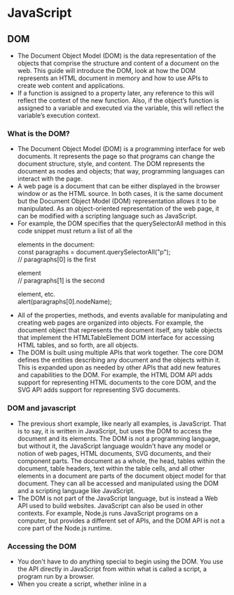 # JavaScript

## DOM

- The Document Object Model (DOM) is the data representation of the objects that comprise the structure and content of a document on the web. This guide will introduce the DOM, look at how the DOM represents an HTML document in memory and how to use APIs to create web content and applications.
-  If a function is assigned to a property later, any reference to this will reflect the context of the new function. Also, if the object’s function is assigned to a variable and executed via the variable, this will reflect the variable’s execution context.

### What is the DOM?
- The Document Object Model (DOM) is a programming interface for web documents. It represents the page so that programs can change the document structure, style, and content. The DOM represents the document as nodes and objects; that way, programming languages can interact with the page.
- A web page is a document that can be either displayed in the browser window or as the HTML source. In both cases, it is the same document but the Document Object Model (DOM) representation allows it to be manipulated. As an object-oriented representation of the web page, it can be modified with a scripting language such as JavaScript.
- For example, the DOM specifies that the querySelectorAll method in this code snippet must return a list of all the <p> elements in the document: <br/>
  const paragraphs = document.querySelectorAll("p"); <br/>
  // paragraphs[0] is the first <p> element <br/>
  // paragraphs[1] is the second <p> element, etc. <br/>
  alert(paragraphs[0].nodeName); <br/>
- All of the properties, methods, and events available for manipulating and creating web pages are organized into objects. For example, the document object that represents the document itself, any table objects that implement the HTMLTableElement DOM interface for accessing HTML tables, and so forth, are all objects.
- The DOM is built using multiple APIs that work together. The core DOM defines the entities describing any document and the objects within it. This is expanded upon as needed by other APIs that add new features and capabilities to the DOM. For example, the HTML DOM API adds support for representing HTML documents to the core DOM, and the SVG API adds support for representing SVG documents.
### DOM and javascript
- The previous short example, like nearly all examples, is JavaScript. That is to say, it is written in JavaScript, but uses the DOM to access the document and its elements. The DOM is not a programming language, but without it, the JavaScript language wouldn't have any model or notion of web pages, HTML documents, SVG documents, and their component parts. The document as a whole, the head, tables within the document, table headers, text within the table cells, and all other elements in a document are parts of the document object model for that document. They can all be accessed and manipulated using the DOM and a scripting language like JavaScript.
- The DOM is not part of the JavaScript language, but is instead a Web API used to build websites. JavaScript can also be used in other contexts. For example, Node.js runs JavaScript programs on a computer, but provides a different set of APIs, and the DOM API is not a core part of the Node.js runtime.
### Accessing the DOM
- You don't have to do anything special to begin using the DOM. You use the API directly in JavaScript from within what is called a script, a program run by a browser.
- When you create a script, whether inline in a <script> element or included in the web page, you can immediately begin using the API for the document or window objects to manipulate the document itself, or any of the various elements in the web page (the descendant elements of the document). Your DOM programming may be something as simple as the following example, which displays a message on the console by using the console.log() function: <br/>
    <body onload="console.log('Welcome to my home page!');"> <br/>
      … <br/>
    </body> <br/>
- As it is generally not recommended to mix the structure of the page (written in HTML) and manipulation of the DOM (written in JavaScript), the JavaScript parts will be grouped together here, and separated from the HTML.
    

